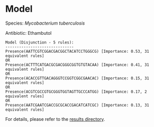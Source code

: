 
# Model

Species: *Mycobacterium tuberculosis*

Antibiotic: Ethambutol

```
Model (Disjunction - 5 rules):
------------------------------
Presence(AATTCGTCGGACGACGGCTACATCCTGGGCG) [Importance: 0.53, 31 equivalent rules]
OR
Presence(ACTTTCATGACGCGACGGGCGGTGTGTACAA) [Importance: 0.41, 31 equivalent rules]
OR
Presence(ACACCGTTGACAGGGTCCGGTCGGCGAACAC) [Importance: 0.15, 31 equivalent rules]
OR
Presence(ACGTCGCCGTGCGGGTGGTAGTTGCCCATGG) [Importance: 0.17, 2 equivalent rules]
OR
Presence(AATCGAATCGACCGCGCACCGACATCATCGC) [Importance: 0.13, 31 equivalent rules]

```

For details, please refer to the [results directory](../../../../../results/scm_b/mycobacterium%20tuberculosis/ethambutol/repeat_8/).

